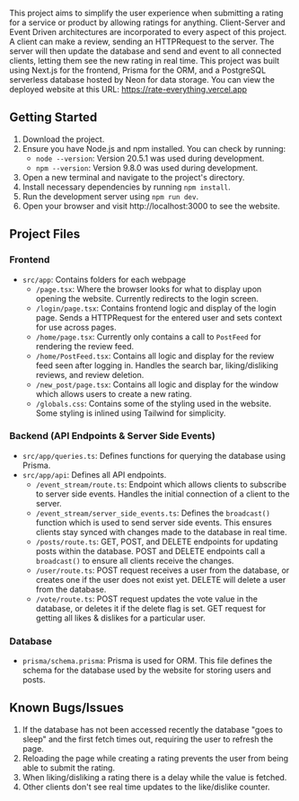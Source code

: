 This project aims to simplify the user experience when submitting a rating for a service or product by allowing ratings for anything. Client-Server and Event Driven architectures are incorporated to every aspect of this project. A client can make a review, sending an HTTPRequest to the server. The server will then update the database and send and event to all connected clients, letting them see the new rating in real time. This project was built using Next.js for the frontend, Prisma for the ORM, and a PostgreSQL serverless database hosted by Neon for data storage. You can view the deployed website at this URL: https://rate-everything.vercel.app

## Getting Started

1. Download the project.
2. Ensure you have Node.js and npm installed. You can check by running:
    - `node --version`: Version 20.5.1 was used during development.
    - `npm --version`: Version 9.8.0 was used during development.
3. Open a new terminal and navigate to the project's directory.
4. Install necessary dependencies by running `npm install`.
5. Run the development server using `npm run dev`.
6. Open your browser and visit http://localhost:3000 to see the website.

## Project Files

### Frontend

- `src/app`: Contains folders for each webpage
    - `/page.tsx`: Where the browser looks for what to display upon opening the website. Currently redirects to the login screen.
    - `/login/page.tsx`: Contains frontend logic and display of the login page. Sends a HTTPRequest for the entered user and sets context for use across pages.
    - `/home/page.tsx`: Currently only contains a call to `PostFeed` for rendering the review feed.
    - `/home/PostFeed.tsx`: Contains all logic and display for the review feed seen after logging in. Handles the search bar, liking/disliking reviews, and review deletion.
    - `/new_post/page.tsx`: Contains all logic and display for the window which allows users to create a new rating. 
    - `/globals.css`: Contains some of the styling used in the website. Some styling is inlined using Tailwind for simplicity.


### Backend (API Endpoints & Server Side Events)

- `src/app/queries.ts`: Defines functions for querying the database using Prisma.
- `src/app/api`: Defines all API endpoints.
    - `/event_stream/route.ts`: Endpoint which allows clients to subscribe to server side events. Handles the initial connection of a client to the server.
    - `/event_stream/server_side_events.ts`: Defines the `broadcast()` function which is used to send server side events. This ensures clients stay synced with changes made to the database in real time.
    - `/posts/route.ts`: GET, POST, and DELETE endpoints for updating posts within the database. POST and DELETE endpoints call a `broadcast()` to ensure all clients receive the changes.
    - `/user/route.ts`: POST request receives a user from the database, or creates one if the user does not exist yet. DELETE will delete a user from the database.
    - `/vote/route.ts`: POST request updates the vote value in the database, or deletes it if the delete flag is set. GET request for getting all likes & dislikes for a particular user.

### Database

- `prisma/schema.prisma`: Prisma is used for ORM. This file defines the schema for the database used by the website for storing users and posts.


## Known Bugs/Issues

1. If the database has not been accessed recently the database "goes to sleep" and the first fetch times out, requiring the user to refresh the page.
2. Reloading the page while creating a rating prevents the user from being able to submit the rating.
3. When liking/disliking a rating there is a delay while the value is fetched.
4. Other clients don't see real time updates to the like/dislike counter.
